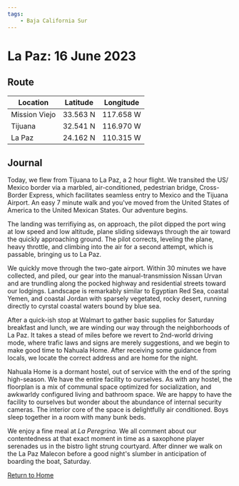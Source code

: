 ```yaml
---
tags:
    - Baja California Sur
---
```


# La Paz: 16 June 2023

## Route

| Location | Latitude | Longitude |
|--|--|--|
| Mission Viejo | 33.563 N | 117.658 W |
| Tijuana | 32.541 N | 116.970 W |
| La Paz | 24.162 N | 110.315 W |

## Journal

Today, we flew from Tijuana to La Paz, a 2 hour flight. We transited the US/ Mexico border via a marbled, air-conditioned, pedestrian bridge, Cross-Border Express, which facilitates seamless entry to Mexico and the Tijuana Airport. An easy 7 minute walk and you've moved from the United States of America to the United Mexican States. Our adventure begins.

The landing was terrifiying as, on approach, the pilot dipped the port wing at low speed and low altitude, plane sliding sideways through the air toward the quickly approaching ground. The pilot corrects, leveling the plane, heavy throttle, and climbing into the air for a second attempt, which is passable, bringing us to La Paz.

We quickly move through the two-gate airport. Within 30 minutes we have collected, and piled, our gear into the manual-transmission Nissan Urvan and are trundling along the pocked highway and residential streets toward our lodgings. Landscape is remarkably similar to Egyptian Red Sea, coastal Yemen, and coastal Jordan with sparsely vegetated, rocky desert, running directly to cyrstal coastal waters bound by blue sea.

After a quick-ish stop at Walmart to gather basic supplies for Saturday breakfast and lunch, we are winding our way through the neighborhoods of La Paz. It takes a stead of miles before we revert to 2nd-world driving mode, where trafic laws and signs are merely suggestions, and we begin to make good time to Nahuala Home. After receiving some guidance from locals, we locate the correct address and are home for the night.

Nahuala Home is a dormant hostel, out of service with the end of the spring high-season. We have the entire facility to ourselves. As with any hostel, the floorplan is a mix of communal space optimized for socialization, and awkwarldy configured living and bathroom space. We are happy to have the facility to ourselves but wonder about the abundance of internal security cameras. The interior core of the space is delightfully air conditioned. Boys sleep together in a room with many bunk beds. 

We enjoy a fine meal at _La Peregrina_. We all comment about our contentedness at that exact moment in time as a saxophone player serenades us in the bistro light strung courtyard. After dinner we walk on the La Paz Malecon before a good night's slumber in anticipation of boarding the boat, Saturday.

<!--- Below is navigation to home --->
 [Return to Home](index.md)
